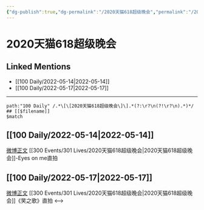 ```yaml
---
{"dg-publish":true,"dg-permalink":"/2020天猫618超级晚会","permalink":"/2020天猫618超级晚会/"}
---
```


# 2020天猫618超级晚会

## Linked Mentions
- [[100 Daily/2022-05-14\|2022-05-14]]
- [[100 Daily/2022-05-17\|2022-05-17]]


---

```expander
path:"100 Daily" /.*\[\[2020天猫618超级晚会\]\].*(?:\r?\n(?!\r?\n).*)*/
## [[$filename]]
$match
```
## [[100 Daily/2022-05-14\|2022-05-14]]
[微博正文](https://m.weibo.cn/7760763321/4769062020189432) [[300 Events/301 Lives/2020天猫618超级晚会\|2020天猫618超级晚会]]-Eyes on me直拍
## [[100 Daily/2022-05-17\|2022-05-17]]
[微博正文](https://m.weibo.cn/7760763321/4770128836954801) [[300 Events/301 Lives/2020天猫618超级晚会\|2020天猫618超级晚会]]《笑之歌》直拍
<-->